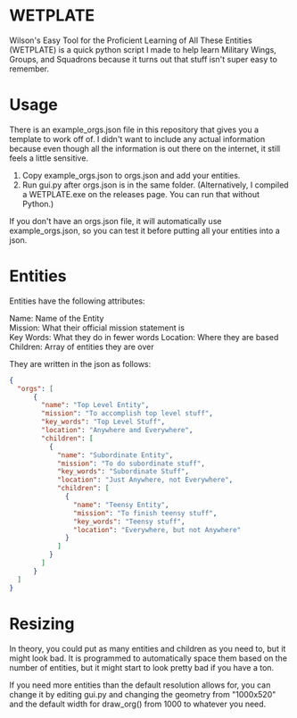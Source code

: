 # WETPLATE

Wilson's Easy Tool for the Proficient Learning of All These Entities (WETPLATE) is a quick python script I made to help learn Military Wings, Groups, and Squadrons because it turns out that stuff isn't super easy to remember.

# Usage

There is an example_orgs.json file in this repository that gives you a template to work off of.
I didn't want to include any actual information because even though all the information is out there
on the internet, it still feels a little sensitive.

1) Copy example_orgs.json to orgs.json and add your entities.
2) Run gui.py after orgs.json is in the same folder. (Alternatively, I compiled a WETPLATE.exe
on the releases page. You can run that without Python.)

If you don't have an orgs.json file, it will automatically use example_orgs.json, so you can test it before putting
all your entities into a json.

# Entities

Entities have the following attributes:

Name: Name of the Entity  
Mission: What their official mission statement is  
Key Words: What they do in fewer words
Location: Where they are based  
Children: Array of entities they are over

They are written in the json as follows:

```json
{
  "orgs": [
      {
        "name": "Top Level Entity",
        "mission": "To accomplish top level stuff",
        "key_words": "Top Level Stuff",
        "location": "Anywhere and Everywhere",
        "children": [
          {
            "name": "Subordinate Entity",
            "mission": "To do subordinate stuff",
            "key_words": "Subordinate Stuff",
            "location": "Just Anywhere, not Everywhere",
            "children": [
              {
                "name": "Teensy Entity",
                "mission": "To finish teensy stuff",
                "key_words": "Teensy stuff",
                "location": "Everywhere, but not Anywhere"
              }
            ]
          }
        ]
      }
  ]
}
```

# Resizing
In theory, you could put as many entities and children as you need to, but it might look bad. It is programmed to
automatically space them based on the number of entities, but it might start to look pretty bad if you have a ton.

If you need more entities than the default resolution allows for, you can change it by editing gui.py and changing the
geometry from "1000x520" and the default width for draw_org() from 1000 to whatever you need.